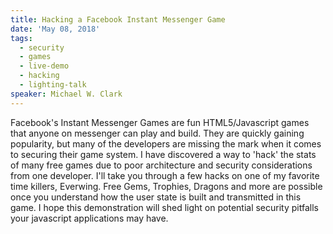 ```yaml
---
title: Hacking a Facebook Instant Messenger Game
date: 'May 08, 2018'
tags:
  - security
  - games
  - live-demo
  - hacking
  - lighting-talk
speaker: Michael W. Clark
---
```


Facebook's Instant Messenger Games are fun HTML5/Javascript games that anyone on messenger can play and build. They are quickly gaining popularity, but many of the developers are missing the mark when it comes to securing their game system. I have discovered a way to 'hack' the stats of many free games due to poor architecture and security considerations from one developer. I'll take you through a few hacks on one of my favorite time killers, Everwing. Free Gems, Trophies, Dragons and more are possible once you understand how the user state is built and transmitted in this game. I hope this demonstration will shed light on potential security pitfalls your javascript applications may have.




